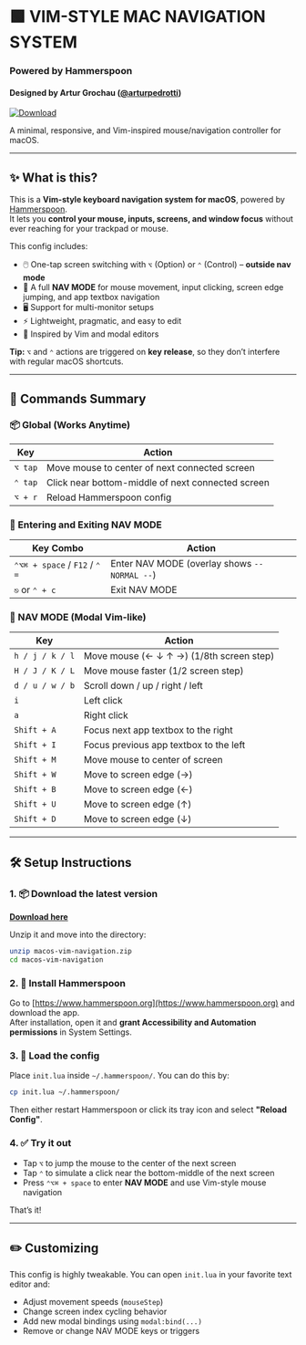 # 🟩 VIM-STYLE MAC NAVIGATION SYSTEM  
### Powered by Hammerspoon  
#### Designed by **Artur Grochau** ([@arturpedrotti](https://github.com/arturpedrotti))

[![Download](https://img.shields.io/badge/⬇️%20Download-v1.1.0-green?style=for-the-badge)](https://github.com/arturpedrotti/macos-vim-navigation/releases/latest/download/macos-vim-navigation.zip)

A minimal, responsive, and Vim-inspired mouse/navigation controller for macOS.

---

## ✨ What is this?

This is a **Vim-style keyboard navigation system for macOS**, powered by [Hammerspoon](https://www.hammerspoon.org).  
It lets you **control your mouse, inputs, screens, and window focus** without ever reaching for your trackpad or mouse.

This config includes:

- 🖱️ One-tap screen switching with `⌥` (Option) or `⌃` (Control) – **outside nav mode**
- 🧭 A full **NAV MODE** for mouse movement, input clicking, screen edge jumping, and app textbox navigation
- 🖥️ Support for multi-monitor setups
- ⚡ Lightweight, pragmatic, and easy to edit
- 🧠 Inspired by Vim and modal editors

**Tip:** `⌥` and `⌃` actions are triggered on **key release**, so they don’t interfere with regular macOS shortcuts.

---

## 🧠 Commands Summary

### 📦 Global (Works Anytime)

| Key     | Action                                            |
| ------- | ------------------------------------------------- |
| `⌥ tap` | Move mouse to center of next connected screen     |
| `⌃ tap` | Click near bottom-middle of next connected screen |
| `⌥ + r` | Reload Hammerspoon config                         |

### 🚀 Entering and Exiting NAV MODE

| Key Combo                     | Action                                        |
| ----------------------------- | --------------------------------------------- |
| `⌃⌥⌘ + space` / `F12` / `⌃ =` | Enter NAV MODE (overlay shows `-- NORMAL --`) |
| `⎋` or `⌃ + c`                | Exit NAV MODE                                 |

### 🧭 NAV MODE (Modal Vim-like)

| Key             | Action                                   |
| --------------- | ---------------------------------------- |
| `h / j / k / l` | Move mouse (← ↓ ↑ →) (1/8th screen step) |
| `H / J / K / L` | Move mouse faster (1/2 screen step)      |
| `d / u / w / b` | Scroll down / up / right / left          |
| `i`             | Left click                               |
| `a`             | Right click                              |
| `Shift + A`     | Focus next app textbox to the right      |
| `Shift + I`     | Focus previous app textbox to the left   |
| `Shift + M`     | Move mouse to center of screen           |
| `Shift + W`     | Move to screen edge (→)                  |
| `Shift + B`     | Move to screen edge (←)                  |
| `Shift + U`     | Move to screen edge (↑)                  |
| `Shift + D`     | Move to screen edge (↓)                  |

---

## 🛠 Setup Instructions

### 1. 📦 Download the latest version

[**Download here**](https://github.com/arturpedrotti/macos-vim-navigation/releases/latest/download/macos-vim-navigation.zip)

Unzip it and move into the directory:

```bash
unzip macos-vim-navigation.zip
cd macos-vim-navigation
```

### 2. 🔧 Install Hammerspoon

Go to [https://www.hammerspoon.org](https://www.hammerspoon.org) and download the app.  
After installation, open it and **grant Accessibility and Automation permissions** in System Settings.

### 3. 🧠 Load the config

Place `init.lua` inside `~/.hammerspoon/`. You can do this by:

```bash
cp init.lua ~/.hammerspoon/
```

Then either restart Hammerspoon or click its tray icon and select **"Reload Config"**.

### 4. ✅ Try it out

- Tap `⌥` to jump the mouse to the center of the next screen
- Tap `⌃` to simulate a click near the bottom-middle of the next screen
- Press `⌃⌥⌘ + space` to enter **NAV MODE** and use Vim-style mouse navigation

That’s it!

---

## ✏️ Customizing

This config is highly tweakable. You can open `init.lua` in your favorite text editor and:

- Adjust movement speeds (`mouseStep`)
- Change screen index cycling behavior
- Add new modal bindings using `modal:bind(...)`
- Remove or change NAV MODE keys or triggers
